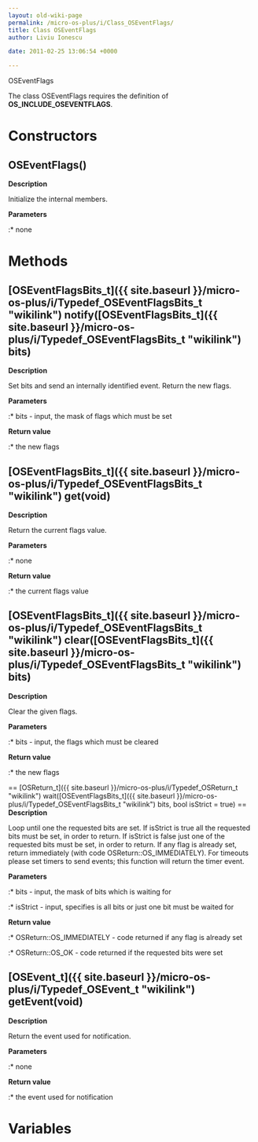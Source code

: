 ```yaml
---
layout: old-wiki-page
permalink: /micro-os-plus/i/Class_OSEventFlags/
title: Class OSEventFlags
author: Liviu Ionescu

date: 2011-02-25 13:06:54 +0000

---
```


OSEventFlags

The class OSEventFlags requires the definition of **OS_INCLUDE_OSEVENTFLAGS**.

Constructors
============

OSEventFlags()
--------------

**Description**


Initialize the internal members.

**Parameters**

:\* none

Methods
=======

[OSEventFlagsBits_t]({{ site.baseurl }}/micro-os-plus/i/Typedef_OSEventFlagsBits_t "wikilink") notify([OSEventFlagsBits_t]({{ site.baseurl }}/micro-os-plus/i/Typedef_OSEventFlagsBits_t "wikilink") bits)
----------------------------------------------------------------------------------------------------------------------------------------

**Description**


Set bits and send an internally identified event. Return the new flags.

**Parameters**

:\* bits - input, the mask of flags which must be set

**Return value**

:\* the new flags

[OSEventFlagsBits_t]({{ site.baseurl }}/micro-os-plus/i/Typedef_OSEventFlagsBits_t "wikilink") get(void)
-----------------------------------------------------------------------

**Description**


Return the current flags value.

**Parameters**

:\* none

**Return value**

:\* the current flags value

[OSEventFlagsBits_t]({{ site.baseurl }}/micro-os-plus/i/Typedef_OSEventFlagsBits_t "wikilink") clear([OSEventFlagsBits_t]({{ site.baseurl }}/micro-os-plus/i/Typedef_OSEventFlagsBits_t "wikilink") bits)
---------------------------------------------------------------------------------------------------------------------------------------

**Description**


Clear the given flags.

**Parameters**

:\* bits - input, the flags which must be cleared

**Return value**

:\* the new flags

== [OSReturn_t]({{ site.baseurl }}/micro-os-plus/i/Typedef_OSReturn_t "wikilink") wait([OSEventFlagsBits_t]({{ site.baseurl }}/micro-os-plus/i/Typedef_OSEventFlagsBits_t "wikilink") bits, bool isStrict = true) == **Description**


Loop until one the requested bits are set. If isStrict is true all the requested bits must be set, in order to return. If isStrict is false just one of the requested bits must be set, in order to return. If any flag is already set, return immediately (with code OSReturn::OS_IMMEDIATELY). For timeouts please set timers to send events; this function will return the timer event.

**Parameters**

:\* bits - input, the mask of bits which is waiting for

:\* isStrict - input, specifies is all bits or just one bit must be waited for

**Return value**

:\* OSReturn::OS_IMMEDIATELY - code returned if any flag is already set

:\* OSReturn::OS_OK - code returned if the requested bits were set

[OSEvent_t]({{ site.baseurl }}/micro-os-plus/i/Typedef_OSEvent_t "wikilink") getEvent(void)
----------------------------------------------------------

**Description**


Return the event used for notification.

**Parameters**

:\* none

**Return value**

:\* the event used for notification

Variables
=========
